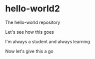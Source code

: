 # hello-world2
The hello-world repository

Let's see how this goes

I'm always a student and always learning

Now let's give this a go
